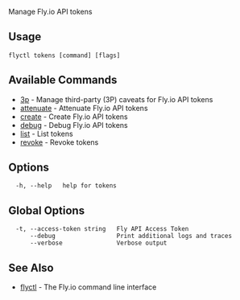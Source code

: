 Manage Fly.io API tokens

## Usage
~~~
flyctl tokens [command] [flags]
~~~

## Available Commands
* [3p](/docs/flyctl/tokens-3p/)	 - Manage third-party (3P) caveats for Fly.io API tokens
* [attenuate](/docs/flyctl/tokens-attenuate/)	 - Attenuate Fly.io API tokens
* [create](/docs/flyctl/tokens-create/)	 - Create Fly.io API tokens
* [debug](/docs/flyctl/tokens-debug/)	 - Debug Fly.io API tokens
* [list](/docs/flyctl/tokens-list/)	 - List tokens
* [revoke](/docs/flyctl/tokens-revoke/)	 - Revoke tokens

## Options

~~~
  -h, --help   help for tokens
~~~

## Global Options

~~~
  -t, --access-token string   Fly API Access Token
      --debug                 Print additional logs and traces
      --verbose               Verbose output
~~~

## See Also

* [flyctl](/docs/flyctl/help/)	 - The Fly.io command line interface

